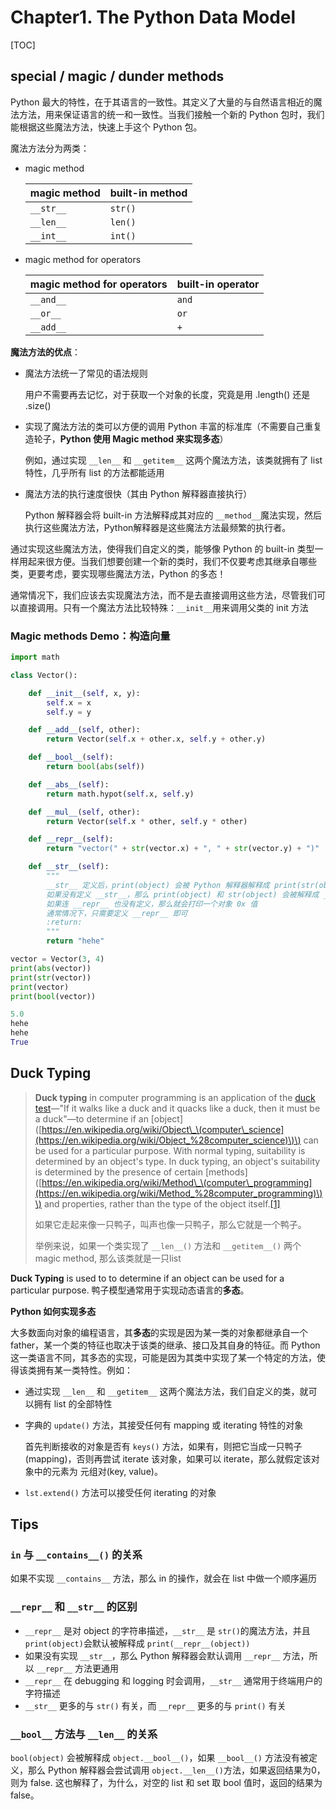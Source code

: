 # Chapter1. The Python Data Model

[TOC]

## special / magic / dunder methods

Python 最大的特性，在于其语言的一致性。其定义了大量的与自然语言相近的魔法方法，用来保证语言的统一和一致性。当我们接触一个新的 Python 包时，我们能根据这些魔法方法，快速上手这个 Python 包。

魔法方法分为两类：

* magic method

  | magic method | built-in method |
  | :--- | :--- |
  | `__str__` | `str()` |
  | `__len__` | `len()` |
  | `__int__` | `int()` |

* magic method for operators

  | magic method for operators | built-in operator |
  | :--- | :--- |
  | `__and__` | `and` |
  | `__or__` | `or` |
  | `__add__` | `+` |

**魔法方法的优点**：

* 魔法方法统一了常见的语法规则

  用户不需要再去记忆，对于获取一个对象的长度，究竟是用 .length\(\) 还是 .size\(\)

* 实现了魔法方法的类可以方便的调用 Python 丰富的标准库（不需要自己重复造轮子，**Python 使用 Magic method 来实现多态**）

  例如，通过实现 `__len__` 和 `__getitem__` 这两个魔法方法，该类就拥有了 list 特性，几乎所有 list 的方法都能适用

* 魔法方法的执行速度很快（其由 Python 解释器直接执行）

  Python 解释器会将 built-in 方法解释成其对应的 `__method__`魔法实现，然后执行这些魔法方法，Python解释器是这些魔法方法最频繁的执行者。

通过实现这些魔法方法，使得我们自定义的类，能够像 Python 的 built-in 类型一样用起来很方便。当我们想要创建一个新的类时，我们不仅要考虑其继承自哪些类，更要考虑，要实现哪些魔法方法，Python 的多态！

通常情况下，我们应该去实现魔法方法，而不是去直接调用这些方法，尽管我们可以直接调用。只有一个魔法方法比较特殊：`__init__`用来调用父类的 init 方法

### Magic methods Demo：构造向量

```python
import math

class Vector():

    def __init__(self, x, y):
        self.x = x
        self.y = y

    def __add__(self, other):
        return Vector(self.x + other.x, self.y + other.y)

    def __bool__(self):
        return bool(abs(self))

    def __abs__(self):
        return math.hypot(self.x, self.y)

    def __mul__(self, other):
        return Vector(self.x * other, self.y * other)

    def __repr__(self):
        return "vector(" + str(vector.x) + ", " + str(vector.y) + ")"

    def __str__(self):
        """
        __str__ 定义后，print(object) 会被 Python 解释器解释成 print(str(object))
        如果没有定义 __str__，那么 print(object) 和 str(object) 会被解释成 __repr__(object)
        如果连 __repr__ 也没有定义，那么就会打印一个对象 0x 值
        通常情况下，只需要定义 __repr__ 即可
        :return:
        """
        return "hehe"

vector = Vector(3, 4)
print(abs(vector))
print(str(vector))
print(vector)
print(bool(vector))

5.0
hehe
hehe
True
```

## Duck Typing

> **Duck typing** in computer programming is an application of the [duck test](https://en.wikipedia.org/wiki/Duck_test)—"If it walks like a duck and it quacks like a duck, then it must be a duck"—to determine if an \[object\]\([https://en.wikipedia.org/wiki/Object\_\(computer\_science](https://en.wikipedia.org/wiki/Object_%28computer_science)\)\) can be used for a particular purpose. With normal typing, suitability is determined by an object's type. In duck typing, an object's suitability is determined by the presence of certain \[methods\]\([https://en.wikipedia.org/wiki/Method\_\(computer\_programming](https://en.wikipedia.org/wiki/Method_%28computer_programming)\)\) and properties, rather than the type of the object itself.[\[1\]](https://en.wikipedia.org/wiki/Duck_typing#cite_note-1)
>
> 如果它走起来像一只鸭子，叫声也像一只鸭子，那么它就是一个鸭子。
>
> 举例来说，如果一个类实现了 `__len__()` 方法和 `__getitem__()` 两个 magic method, 那么该类就是一只list

**Duck Typing** is used to to determine if an object can be used for a particular purpose. 鸭子模型通常用于实现动态语言的**多态**。

**Python 如何实现多态**

大多数面向对象的编程语言，其**多态**的实现是因为某一类的对象都继承自一个 father，某一个类的特征也取决于该类的继承、接口及其自身的特征。而 Python 这一类语言不同，其多态的实现，可能是因为其类中实现了某一个特定的方法，使得该类拥有某一类特性。例如：

* 通过实现 `__len__` 和 `__getitem__` 这两个魔法方法，我们自定义的类，就可以拥有 list 的全部特性
* 字典的 `update()` 方法，其接受任何有 mapping 或 iterating 特性的对象

  首先判断接收的对象是否有 `keys()` 方法，如果有，则把它当成一只鸭子\(mapping\)，否则再尝试 iterate 该对象，如果可以 iterate，那么就假定该对象中的元素为 元组对\(key, value\)。

* `lst.extend()` 方法可以接受任何 iterating 的对象

## Tips

### `in` 与 `__contains__()` 的关系

如果不实现 `__contains__` 方法，那么 in 的操作，就会在 list 中做一个顺序遍历

### `__repr__` 和 `__str__` 的区别

* `__repr__` 是对 object 的字符串描述，`__str__` 是 `str()`的魔法方法，并且 `print(object)`会默认被解释成 `print(__repr__(object))`
* 如果没有实现 `__str__`，那么 Python 解释器会默认调用 `__repr__` 方法，所以 `__repr__` 方法更通用
* `__repr__` 在 debugging 和 logging 时会调用，`__str__` 通常用于终端用户的字符描述
* `__str__` 更多的与 `str()` 有关，而 `__repr__` 更多的与 `print()` 有关

### `__bool__` 方法与 `__len__` 的关系

`bool(object)` 会被解释成 `object.__bool__()`，如果 `__bool__()` 方法没有被定义，那么 Python 解释器会尝试调用 `object.__len__()`方法，如果返回结果为0，则为 false. 这也解释了，为什么，对空的 list 和 set 取 bool 值时，返回的结果为 false。


